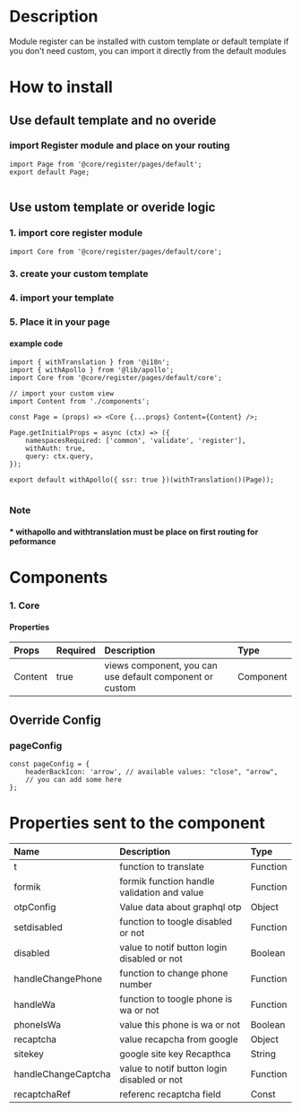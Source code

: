 # Description

Module register can be installed with custom template or default template
if you don't need custom, you can import it directly from the default modules


# How to install
## Use default template and no overide
### import Register module and place on your routing
````
import Page from '@core/register/pages/default';
export default Page;


````

## Use ustom template or overide logic
### 1. import core register module

````
import Core from '@core/register/pages/default/core';
````

### 3. create your custom template
### 4. import your template
### 5. Place it in your page
#### example code
````
import { withTranslation } from '@i18n';
import { withApollo } from '@lib/apollo';
import Core from '@core/register/pages/default/core';

// import your custom view
import Content from './components';

const Page = (props) => <Core {...props} Content={Content} />;

Page.getInitialProps = async (ctx) => ({
    namespacesRequired: ['common', 'validate', 'register'],
    withAuth: true,
    query: ctx.query,
});

export default withApollo({ ssr: true })(withTranslation()(Page));
 
````

### Note
#### * withapollo and withtranslation must be place on first routing for peformance

# Components

### 1. Core
#### Properties
| Props       | Required | Description | Type |
| :---        | :---     | :---        |:---  |
| Content      |  true    | views component, you can use default component or custom | Component |

## Override Config
### pageConfig

````
const pageConfig = {
    headerBackIcon: 'arrow', // available values: "close", "arrow",
    // you can add some here
};
````

# Properties sent to the component

| Name       | Description | Type |
| :---       | :---        |:---        |
| t      | function to translate| Function |
| formik     | formik  function handle validation and value| Function |
| otpConfig     | Value data about graphql otp | Object |
| setdisabled     | function to toogle disabled or not| Function |
| disabled     | value to notif button login disabled or not | Boolean |
| handleChangePhone     | function to change phone number | Function |
| handleWa     | function to toogle phone is wa or not | Function |
| phoneIsWa     | value this phone is wa or not | Boolean |
| recaptcha     | value recapcha from google | Object |
| sitekey     | google site key Recapthca | String |
| handleChangeCaptcha     | value to notif button login disabled or not | Function |
| recaptchaRef     | referenc recaptcha field | Const |
